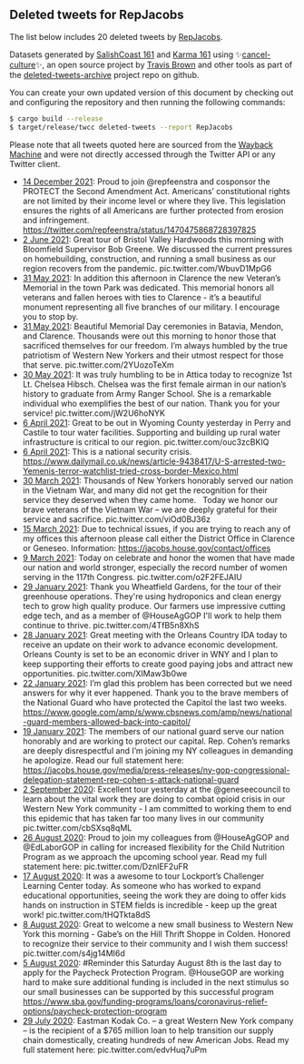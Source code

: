 ## Deleted tweets for RepJacobs

The list below includes 20 deleted tweets by
[RepJacobs](https://twitter.com/RepJacobs).



Datasets generated by [SalishCoast 161](https://twitter.com/SalishCoastA) and [Karma 161](https://twitter.com/KarmaOneSixOne)
using ✨[cancel-culture](https://github.com/travisbrown/cancel-culture)✨, an open source project by [Travis Brown](https://twitter.com/travisbrown) 
and other tools as part of the [deleted-tweets-archive](https://github.com/salcoast/deleted-tweets-archive/) project repo on github.

You can create your own updated version of this document by checking out and configuring the
repository and then running the following commands:

```bash
$ cargo build --release
$ target/release/twcc deleted-tweets --report RepJacobs
```

Please note that all tweets quoted here are sourced from the
[Wayback Machine](https://web.archive.org) and were not directly accessed through the Twitter API or
any Twitter client.

* [14 December 2021](https://web.archive.org/web/20211214151635/https://twitter.com/RepJacobs/status/1470773420728234001): Proud to join  @repfeenstra  and cosponsor the PROTECT the Second Amendment Act.   Americans’ constitutional rights are not limited by their income level or where they live. This legislation ensures the rights of all Americans are further protected from erosion and infringement. https://twitter.com/repfeenstra/status/1470475868728397825
* [ 2 June 2021](https://web.archive.org/web/20210602013746/https://twitter.com/RepJacobs/status/1399902999909224450): Great tour of Bristol Valley Hardwoods this morning with Bloomfield Supervisor Bob Greene.  We discussed the current pressures on homebuilding, construction, and running a small business as our region recovers from the pandemic. pic.twitter.com/WbuvD1MpG6
* [31 May 2021](https://web.archive.org/web/20210531215602/https://twitter.com/RepJacobs/status/1399484816144359427): In addition this afternoon in Clarence the new Veteran’s Memorial in the town Park was dedicated.  This memorial honors all veterans and fallen heroes with ties to Clarence - it’s a beautiful monument representing all five branches of our military. I encourage you to stop by.
* [31 May 2021](https://web.archive.org/web/20210531215602/https://twitter.com/RepJacobs/status/1399484816144359427): Beautiful Memorial Day ceremonies in Batavia, Mendon, and Clarence.  Thousands were out this morning to honor those that sacrificed themselves for our freedom.  I’m always humbled by the true patriotism of Western New Yorkers and their utmost respect for those that serve. pic.twitter.com/2YUozoTeXm
* [30 May 2021](https://web.archive.org/web/20210530231144/https://twitter.com/RepJacobs/status/1399141458041581570): It was truly humbling to be in Attica today to recognize 1st Lt. Chelsea Hibsch.  Chelsea was the first female airman in our nation’s history to graduate from Army Ranger School. She is a remarkable individual who exemplifies the best of our nation. Thank you for your service! pic.twitter.com/jW2U6hoNYK
* [ 6 April 2021](https://web.archive.org/web/20210406232406/https://twitter.com/RepJacobs/status/1379575543532765184): Great to be out in Wyoming County yesterday in Perry and Castile to tour water facilities.  Supporting and building up rural water infrastructure is critical to our region. pic.twitter.com/ouc3zcBKIQ
* [ 6 April 2021](https://web.archive.org/web/20210406231207/https://twitter.com/RepJacobs/status/1379572542957101056): This is a national security crisis. https://www.dailymail.co.uk/news/article-9438417/U-S-arrested-two-Yemenis-terror-watchlist-tried-cross-border-Mexico.html
* [30 March 2021](https://web.archive.org/web/20210330010323/https://twitter.com/RepJacobs/status/1376701421308014593): Thousands of New Yorkers honorably served our nation in the Vietnam War, and many did not get the recognition for their service they deserved when they came home.   Today we honor our brave veterans of the Vietnam War – we are deeply grateful for their service and sacrifice. pic.twitter.com/viOd0BJ36z
* [15 March 2021](https://web.archive.org/web/20210315191923/https://twitter.com/RepJacobs/status/1371541515328192513): Due to technical issues, if you are trying to reach any of my offices this afternoon please call either the District Office in Clarence or Geneseo.   Information: https://jacobs.house.gov/contact/offices
* [ 9 March 2021](https://web.archive.org/web/20210309021628/https://twitter.com/RepJacobs/status/1369109777838661637): Today on  celebrate and honor the women that have made our nation and world stronger, especially the record number of women serving in the 117th Congress. pic.twitter.com/o2F2FEJAIU
* [29 January 2021](https://web.archive.org/web/20210129025721/https://twitter.com/RepJacobs/status/1354986860322435072): Thank you Wheatfield Gardens, for the tour of their greenhouse operations.   They're using hydroponics and clean energy tech to grow high quality produce.   Our farmers use impressive cutting edge tech, and as a member of  @HouseAgGOP  I'll work to help them continue to thrive. pic.twitter.com/4TfB5n8XhS
* [28 January 2021](https://web.archive.org/web/20210128004616/https://twitter.com/RepJacobs/status/1354591510621249541): Great meeting with the Orleans Country IDA today to receive an update on their work to advance economic development.  Orleans County is set to be an economic driver in WNY and I plan to keep supporting their efforts to create good paying jobs and attract new opportunities. pic.twitter.com/XIMaw3b0we
* [22 January 2021](https://web.archive.org/web/20210122191818/https://twitter.com/RepJacobs/status/1352697030431412225): I’m glad this problem has been corrected but we need answers for why it ever happened.  Thank you to the brave members of the National Guard who have protected the Capitol the last two weeks. https://www.google.com/amp/s/www.cbsnews.com/amp/news/national-guard-members-allowed-back-into-capitol/
* [19 January 2021](https://web.archive.org/web/20210119234830/https://twitter.com/RepJacobs/status/1351677917605081089): The members of our national guard serve our nation honorably and are working to protect our capital.   Rep. Cohen’s remarks are deeply disrespectful and I’m joining my NY colleagues in demanding he apologize.  Read our full statement here: https://jacobs.house.gov/media/press-releases/ny-gop-congressional-delegation-statement-rep-cohen-s-attack-national-guard
* [ 2 September 2020](https://web.archive.org/web/20200902121129/https://twitter.com/RepJacobs/status/1301124413941788673): Excellent tour yesterday at the   @geneseecouncil  to learn about the vital work they are doing to combat opioid crisis in our Western New York community - I am committed to working them to end this epidemic that has taken far too many lives in our community pic.twitter.com/cbSXsq8qML
* [26 August 2020](https://web.archive.org/web/20200826223258/https://twitter.com/RepJacobs/status/1298750266448195585): Proud to join my colleagues from  @HouseAgGOP  and  @EdLaborGOP  in calling for increased flexibility for the Child Nutrition Program as we approach the upcoming school year. Read my full statement here: pic.twitter.com/DznIEF2uFR
* [17 August 2020](https://web.archive.org/web/20200817231712/https://twitter.com/RepJacobs/status/1295499655338430465): It was a awesome to tour Lockport’s Challenger Learning Center today. As someone who has worked to expand educational opportunities, seeing the work they are doing to offer kids hands on instruction in STEM fields is incredible - keep up the great work! pic.twitter.com/tHQTkta8dS
* [ 8 August 2020](https://web.archive.org/web/20200808173958/https://twitter.com/RepJacobs/status/1292153480942157824): Great to welcome a new small business to Western New York this morning - Gabe’s on the Hill Thrift Shoppe in Colden. Honored to recognize their service to their community and I wish them success! pic.twitter.com/s4jg14MI6d
* [ 5 August 2020](https://web.archive.org/web/20200805174244/https://twitter.com/RepJacobs/status/1291066954338521088): #Reminder  this Saturday August 8th is the last day to apply for the Paycheck Protection Program.  @HouseGOP  are working hard to make sure additional funding is included in the next stimulus so our small businesses can be supported by this successful program https://www.sba.gov/funding-programs/loans/coronavirus-relief-options/paycheck-protection-program
* [29 July 2020](https://web.archive.org/web/20200729214414/https://twitter.com/RepJacobs/status/1288591092133302273): Eastman Kodak Co. – a great Western New York company – is the recipient of a $765 million loan to help transition our supply chain domestically, creating hundreds of new American Jobs. Read my full statement here: pic.twitter.com/edvHuq7uPm
